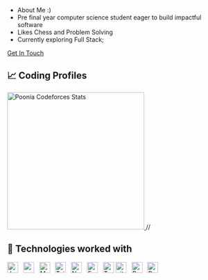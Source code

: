 - About Me :)
- Pre final year computer science student eager to build impactful software
- Likes Chess and Problem Solving 
- Currently exploring Full Stack;


<a href="mailto:ypoonia217@gmail.com">Get In Touch</a>&nbsp;

## 📈 Coding Profiles
<span>
<a href="https://codeforces.com/profile/Poonia">
<img height="316" src="https://codeforces-readme-stats.vercel.app/api/card?username=Poonia&theme=github_dark&force_username=true&border_color=404040" alt="Poonia Codeforces Stats"/>
</a>
<!-- <a href="https://leetcode.com/u/3o12/">
<img height="316" src="https://leetcard.jacoblin.cool/3o12?theme=dark&font=Ubuntu&cache=14400&ext=contest&sheets=https://gist.githubusercontent.com/3o12/5e715e284c89cace8f5fa09f7fb930b8/raw/ec0be570f114124b1a2156a660d67baa0ab5639d/leetcode_stats_card.css" alt="3o12 Leetcode Stats"/> -->
//</a>
</a>
</span>



## 🧩 Technologies worked with
<a name="learning-now"></a>
<div >
<img src="https://img.shields.io/badge/Java-282C34?logo=openjdk&logoColor=white" alt="Java" title="Java" height="25" />
&nbsp;
<img src="https://img.shields.io/badge/React-282C34?logo=react&logoColor=cyan" alt="react logo" title="react" height="25" />
&nbsp;
<img src="https://img.shields.io/badge/MongoDB-282C34?logo=mongodb&logoColor=47A248" alt="MongoDB logo" title="MongoDB" height="25" />
&nbsp;
<img src="https://img.shields.io/badge/Tailwind%20CSS-282C34?logo=tailwind-css&logoColor=38B2AC" alt="Tailwind CSS logo" title="Tailwind CSS" height="25" />
&nbsp;
<img src="https://img.shields.io/badge/Node.js-282C34?logo=node.js&logoColor=339933" alt="Node.js logo" title="Node.js" height="25" />
&nbsp;
<img src="https://img.shields.io/badge/Express-282C34?logo=express&logoColor=FFFFFF" alt="Express.js logo" title="Express.js" height="25" />
&nbsp;
<img src="https://img.shields.io/badge/TypeScript-282C34?logo=typescript&logoColor=3178C6" alt="TypeScript logo" title="TypeScript" height="25" />
<img src="https://img.shields.io/badge/git-282C34?logo=git&logoColor=F05032" alt="git logo" title="git" height="25" />
&nbsp;
<img src="https://img.shields.io/badge/Python-282C34?logo=python" alt="Python" title="Python" height="25" />
&nbsp;
<img src="https://img.shields.io/badge/postgresql-282C34?logo=postgresql&logoColor=blue" alt="PostgreSQL" title="PostgreSQL" height="25" />
&nbsp;
</div>
